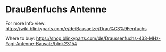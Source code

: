 # Draußenfuchs Antenne

For more Info view: https://wiki.blinkyparts.com/e/de/Bausaetze/Drau%C3%9Fenfuchs

Where to buy: https://shop.blinkyparts.com/de/Draussenfuchs-433-MHz-Yagi-Antenne-Bausatz/blink23154
